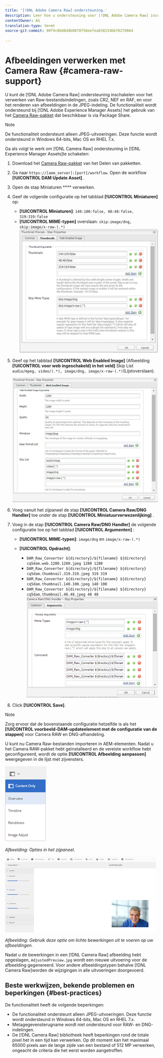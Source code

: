 ```yaml
---
title: '[!DNL Adobe Camera Raw]-ondersteuning.'
description: Leer hoe u ondersteuning voor [!DNL Adobe Camera Raw] inschakelt in [!DNL Adobe Experience Manager Assets].
contentOwner: AG
translation-type: tm+mt
source-git-commit: 90f9c0b60d4b0878f56eefea838154bb7627066d

---
```



# Afbeeldingen verwerken met Camera Raw {#camera-raw-support}

U kunt de [!DNL Adobe Camera Raw] ondersteuning inschakelen voor het verwerken van Raw-bestandsindelingen, zoals CR2, NEF en RAF, en voor het renderen van afbeeldingen in de JPEG-indeling. De functionaliteit wordt ondersteund bij [!DNL Adobe Experience Manager Assets] het gebruik van het [Camera Raw-pakket](https://www.adobeaemcloud.com/content/marketplace/marketplaceProxy.html?packagePath=/content/companies/public/adobe/packages/aem630/product/assets/aem-assets-cameraraw-pkg) dat beschikbaar is via Package Share.

>[!NOTE]
>
>De functionaliteit ondersteunt alleen JPEG-uitvoeringen. Deze functie wordt ondersteund in Windows 64-bits, Mac OS en RHEL 7.x.

Ga als volgt te werk om [!DNL Camera Raw] ondersteuning in [!DNL Experience Manager Assets]te schakelen:

1. Download het [Camera Raw-pakket](https://www.adobeaemcloud.com/content/marketplace/marketplaceProxy.html?packagePath=/content/companies/public/adobe/packages/aem630/product/assets/aem-assets-cameraraw-pkg) van het Delen van pakketten.
1. Ga naar `https://[aem_server]:[port]/workflow`. Open de workflow **[!UICONTROL DAM Update Asset]** .
1. Open de stap Miniaturen **** verwerken.
1. Geef de volgende configuratie op het tabblad **[!UICONTROL Miniaturen]** op:

   * **[!UICONTROL Miniaturen]**: `140:100:false, 48:48:false, 319:319:false`
   * **[!UICONTROL MIME-typen]** overslaan: `skip:image/dng, skip:image/x-raw-(.*)`
   ![chlimage_1-128](assets/chlimage_1-334.png)

1. Geef op het tabblad **[!UICONTROL Web Enabled Image]** (Afbeelding **[!UICONTROL voor web ingeschakeld) in het veld]** Skip List `audio/mpeg, video/(.*), image/dng, image/x-raw-(.*)`(Lijstoverslaan).

   ![chlimage_1-129](assets/chlimage_1-335.png)

1. Voeg vanuit het zijpaneel de stap **[!UICONTROL Camera Raw/DNG Handler]** toe onder de stap **[!UICONTROL Miniatuurverwezenlijking]** .
1. Voeg in de stap **[!UICONTROL Camera Raw/DNG Handler]** de volgende configuratie toe op het tabblad **[!UICONTROL Argumenten]** :

   * **[!UICONTROL MIME-typen]**: `image/dng` en `image/x-raw-(.*)`
   * **[!UICONTROL Opdracht]**:

      * `DAM_Raw_Converter ${directory}/${filename} ${directory} cq5dam.web.1280.1280.jpeg 1280 1280`
      * `DAM_Raw_Converter ${directory}/${filename} ${directory} cq5dam.thumbnail.319.319.jpeg 319 319`
      * `DAM_Raw_Converter ${directory}/${filename} ${directory} cq5dam.thumbnail.140.100.jpeg 140 100`
      * `DAM_Raw_Converter ${directory}/${filename} ${directory} cq5dam.thumbnail.48.48.jpeg 48 48`
   ![chlimage_1-130](assets/chlimage_1-336.png)

1. Click **[!UICONTROL Save]**.

>[!NOTE]
>
>Zorg ervoor dat de bovenstaande configuratie hetzelfde is als het **[!UICONTROL voorbeeld-DAM-updateelement met de configuratie van de stappen]** voor Camera RAW en DNG-afhandeling.

U kunt nu Camera Raw-bestanden importeren in AEM-elementen. Nadat u het Camera RAW-pakket hebt geïnstalleerd en de vereiste workflow hebt geconfigureerd, wordt de optie **[!UICONTROL Afbeelding aanpassen]** weergegeven in de lijst met zijvensters.

![chlimage_1-135](assets/chlimage_1-337.png)

*Afbeelding: Opties in het zijpaneel.*

![chlimage_1-132](assets/chlimage_1-338.png)

*Afbeelding: Gebruik deze optie om lichte bewerkingen uit te voeren op uw afbeeldingen.*

Nadat u de bewerkingen in een [!DNL Camera Raw] afbeelding hebt opgeslagen, `AdjustedPreview.jpg` wordt een nieuwe uitvoering voor de afbeelding gegenereerd. Voor andere afbeeldingstypen behalve [!DNL Camera Raw]worden de wijzigingen in alle uitvoeringen doorgevoerd.

## Beste werkwijzen, bekende problemen en beperkingen {#best-practices}

De functionaliteit heeft de volgende beperkingen:

* De functionaliteit ondersteunt alleen JPEG-uitvoeringen. Deze functie wordt ondersteund in Windows 64-bits, Mac OS en RHEL 7.x.
* Metagegevensterugname wordt niet ondersteund voor RAW- en DNG-indelingen.
* De [!DNL Camera Raw] bibliotheek heeft beperkingen rond de totale pixel het in een tijd kan verwerken. Op dit moment kan het maximaal 65000 pixels aan de lange zijde van een bestand of 512 MP verwerken, ongeacht de criteria die het eerst worden aangetroffen.
